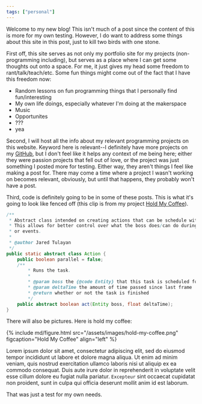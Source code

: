```yaml
---
tags: ["personal"]
---
```

Welcome to my new blog! This isn't much of a post since the content of this is more for my own testing.
However, I do want to address some things about this site in this post, just to kill two birds
with one stone.

First off, this site serves as not only my portfolio site for my projects (non-programming including), but
serves as a place where I can get some thoughts out onto a space. For me, it just gives my head some freedom
to rant/talk/teach/etc. Some fun things might come out of the fact that I have this freedom now:

- Random lessons on fun programming things that I personally find fun/interesting
- My own life doings, especially whatever I'm doing at the makerspace
- Music
- Opportunites
- ???
- yea

Second, I will host all the info about my relevant programming projects on this website. Keyword here is
relevant--I definitely have more projects on my [GitHub](https://github.com/Endoman123), but I don't feel
like it helps any context of me being here; either they were passion projects that fell out of love, or the
project was just something I posted more for testing. Either way, they aren't things I feel like making a post
for. There may come a time where a project I wasn't working on becomes relevant, obviously, but until that happens,
they probably won't have a post.

Third, code is definitely going to be in some of these posts. This is what it's going to look like fenced off
(this clip is from my project [Hold My Coffee](https://github.com/Endoman123/hold-my-coffee)).
```java
/**
 * Abstract class intended on creating actions that can be schedule with the boss.
 * This allows for better control over what the boss does/can do during certain stages
 * or events.
 *
 * @author Jared Tulayan
 */
public static abstract class Action {
    public boolean parallel = false;
    /**
        * Runs the task.
        *
        * @param boss the {@code Entity} that this task is scheduled for
        * @param deltaTime the amount of time passed since last frame
        * @return whether or not the task is finished
        */
    public abstract boolean act(Entity boss, float deltaTime);
}
```
There will also be pictures. Here is hold my coffee:

{% include md/figure.html src="/assets/images/hold-my-coffee.png" figcaption="Hold My Coffee" align="left" %}

Lorem ipsum dolor sit amet, consectetur adipiscing elit, sed do eiusmod tempor incididunt ut labore et dolore magna aliqua. Ut enim ad minim veniam, quis nostrud exercitation ullamco laboris nisi ut aliquip ex ea commodo consequat. Duis aute irure dolor in reprehenderit in voluptate velit esse cillum dolore eu fugiat nulla pariatur. `Excepteur` sint occaecat cupidatat non proident, sunt in culpa qui officia deserunt mollit anim id est laborum.

That was just a test for my own needs.